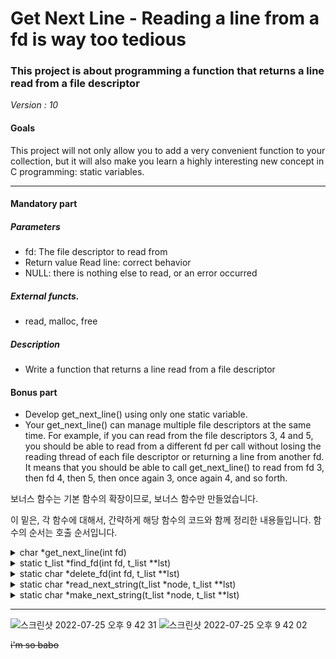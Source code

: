 # Get Next Line - Reading a line from a fd is way too tedious

### This project is about programming a function that returns a line read from a file descriptor
*Version : 10*

#### Goals
This project will not only allow you to add a very convenient function to your collection,
but it will also make you learn a highly interesting new concept in C programming: static
variables.

---

#### Mandatory part
##### Parameters 
* fd: The file descriptor to read from
* Return value Read line: correct behavior
* NULL: there is nothing else to read, or an error occurred
##### External functs. 
* read, malloc, free
##### Description
* Write a function that returns a line read from a file descriptor

#### Bonus part
* Develop get_next_line() using only one static variable.
* Your get_next_line() can manage multiple file descriptors at the same time.
For example, if you can read from the file descriptors 3, 4 and 5, you should be
able to read from a different fd per call without losing the reading thread of each
file descriptor or returning a line from another fd.
It means that you should be able to call get_next_line() to read from fd 3, then
fd 4, then 5, then once again 3, once again 4, and so forth.

보너스 함수는 기본 함수의 확장이므로, 보너스 함수만 만들었습니다.

이 밑은, 각 함수에 대해서, 간략하게 해당 함수의 코드와 함께 정리한 내용들입니다.
함수의 순서는 호출 순서입니다.
  
<details>
    <summary>char	*get_next_line(int fd)</summary>
  
```c
char	*get_next_line(int fd)
{
	static t_list	*lst;
	t_list			*node;
	char			*ret;

	node = find_fd(fd, &lst);
	if (!node || node->idx < 0)
		return (0);
	if (read(node->fd, 0, 0) < 0)
		return (delete_fd(fd, &lst));
	ret = read_next_string(node, &lst);
	if (ret && ret[0])
		return (ret);
	if (ret)
		free(ret);
	return (0);
}
```
* 인자로 받은 fd가 들어있는 노드를 find_fd를 통해 연결리스트에서 찾습니다.
* fd로부터 파일을 읽을 수 있는지 확인하고, 읽을 수 없다면 해당 노드를 지우고, 아니라면 read_next_string으로 다음 스트링을 받아옵니다.
- - -
</details>

<details>
    <summary>static t_list	*find_fd(int fd, t_list **lst)</summary>

```c
typedef struct s_list
{
	int				fd;
	int				idx;
	char			*string;
	struct s_list	*next;
}t_list;

static t_list	*find_fd(int fd, t_list **lst)
{
	t_list	*ret;

	ret = *lst;
	while (ret)
	{
		if (ret->fd == fd)
			return (ret);
		ret = ret->next;
	}
	ret = (t_list *)malloc(sizeof(t_list));
	if (!ret)
		return (0);
	ret->fd = fd;
	ret->next = *lst;
	ret->string = (char *)malloc(sizeof(char) * 1);
	if (!ret->string)
		return (0);
	ret->string[0] = '\0';
	ret->idx = 0;
	return (*lst = ret);
}
```
* 인자로 받아온 연결리스트에서, 인자로 받아온 fd와 같은 노드를 찾아 리턴합니다.
* 없다면 노드를 새로 만들어서 리턴합니다.
* 버퍼 크기만큼 읽어온 문자열은 계속 string의 뒤에 이어붙입니다.
* idx는 string에 담긴 문자열에서, 몇 번째 문자까지 처리했는지를 기록합니다.
- - -
</details>

<details>
    <summary>static char	*delete_fd(int fd, t_list **lst)</summary>

```c
static char	*delete_fd(int fd, t_list **lst)
{
	t_list	*tmp;
	t_list	*cur;

	tmp = *lst;
	if (tmp->fd == fd)
	{
		*lst = tmp->next;
	}
	else
	{	
		cur = *lst;
		while (cur->next->fd != fd)
			cur = cur->next;
		tmp = cur->next;
		cur->next = tmp->next;
	}
	free(tmp->string);
	free(tmp);
	return (0);
}
```
- - -
</details>

<details>
    <summary>static char	*read_next_string(t_list *node, t_list **lst)</summary>

```c
static char	*read_next_string(t_list *node, t_list **lst)
{
	char	buf[BUFFER_SIZE];
	int		rd_siz;
	int		len;

	rd_siz = read(node->fd, buf, BUFFER_SIZE);
	if (rd_siz < 0)
		return (0);
	if (rd_siz == 0)
	{
		while (node->string[node->idx] && node->string[node->idx + 1] != '\0' \
		&& node->string[node->idx] != '\n')
			node->idx++;
		return (make_next_string(node, lst));
	}
	node->string = ft_custom_strjoin(node->string, buf, rd_siz);
	if (!node->string)
		return (0);
	len = node->idx + rd_siz;
	while (node->idx < len && \
	node->string[node->idx] != '\0' && node->string[node->idx] != '\n')
		node->idx++;
	if (node->idx == len)
		return (read_next_string(node, lst));
	return (make_next_string(node, lst));
}
```
* 가장 중요한, 핵심이 되는 부분입니다.
* rd_siz가 0이라는 것은, node->string에 다음 문자열이 존재한다는 것이므로 문장의 끝인 널 문자나 개행 문자를 찾습니다.
* 그렇지 않다면, 버퍼에서 rd_siz만큼의 문자열을 node->string에 이어붙인 후, 널 문자나 개행 문자를 찾습니다.
* 이 과정에서 널 문자와 개행 문자를 찾지 못한다면, 재귀적으로 같은 함수를 호출하여 버퍼의 크기만큼 읽어옵니다.
* 문장의 끝을 발견하면 make_next_string을 통해 해당 문장을 스트링으로 만들어 리턴합니다.
- - -
</details>

<details>
    <summary>static char	*make_next_string(t_list *node, t_list **lst)</summary>

```c
static char	*make_next_string(t_list *node, t_list **lst)
{
	char	*ret;
	char	*tmp;

	if (node->string[node->idx] == '\n')
	{
		ret = ft_substr(node->string, 0, node->idx + 1);
		if (!ret)
			return (0);
		tmp = ft_substr(node->string, node->idx + 1, (size_t)(-1));
		if (!tmp)
			return (0);
		free(node->string);
		node->string = tmp;
		node->idx = 0;
	}
	else
	{
		ret = ft_substr(node->string, 0, node->idx + 1);
		if (!ret)
			return (0);
		delete_fd(node->fd, lst);
	}
	return (ret);
}
```
* 직전의 함수에서 찾았던 문장의 끝이 개행 문자라면, node->string의 첫 번째 글자부터 해당 글자까지 담은 문자열을 리턴합니다.
* 해당 문자열은 다시 사용할 필요가 없으므로, 사용한 부분은 버립니다.
* 직전의 함수에서 찾았던 문장의 끝이 널 문자라면, 더 이상 해당 fd에서 읽어올 수 있는 정보가 없음을 의미합니다.
* node->string 전체를 리턴하고, 해당 node를 삭제합니다.
- - -
</details>

---
![스크린샷 2022-07-25 오후 9 42 31](https://user-images.githubusercontent.com/67845112/180779955-c029d4cc-6685-4471-a089-067e54313c31.png)
![스크린샷 2022-07-25 오후 9 42 02](https://user-images.githubusercontent.com/67845112/180779963-94d6c570-3904-4de4-9b99-beb4604278a4.png)
  
~~i'm so babo~~
